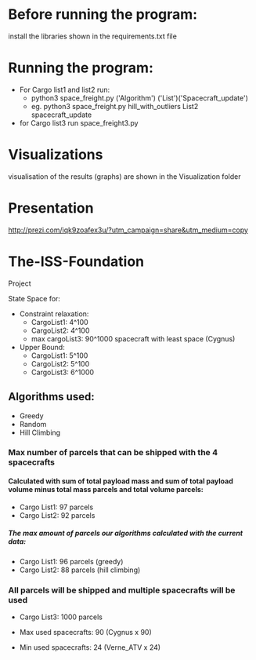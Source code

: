 # Before running the program:
install the libraries shown in the requirements.txt file

# Running the program:
+ For Cargo list1 and list2 run:
    - python3 space_freight.py ('Algorithm') ('List')('Spacecraft_update')
    - eg. python3 space_freight.py hill_with_outliers List2 spacecraft_update
+ for Cargo list3 run space_freight3.py

# Visualizations 
visualisation of the results (graphs) are shown in the Visualization folder

# Presentation
http://prezi.com/iqk9zoafex3u/?utm_campaign=share&utm_medium=copy

# The-ISS-Foundation
Project

State Space for:
+ Constraint relaxation:
  + CargoList1:
      4^100
  + CargoList2:
      4^100
  + max cargoList3:
      90^1000
spacecraft with least space (Cygnus)
+ Upper Bound:
  + CargoList1:
      5^100
  + CargoList2:
      5^100
  + CargoList3:
      6^1000

## Algorithms used:
+ Greedy
+ Random
+ Hill Climbing

### Max number of parcels that can be shipped with the 4 spacecrafts
#### Calculated with sum of total payload mass and sum of total payload volume minus total mass parcels and total volume parcels:
+ Cargo List1: 97 parcels
+ Cargo List2: 92 parcels
##### The max amount of parcels our algorithms calculated with the current data:
+ Cargo List1: 96 parcels (greedy)
+ Cargo List2: 88 parcels (hill climbing)

### All parcels will be shipped and multiple spacecrafts will be used
+ Cargo List3: 1000 parcels

+ Max used spacecrafts: 90 (Cygnus x 90)
+ Min used spacecrafts: 24 (Verne_ATV x 24)
